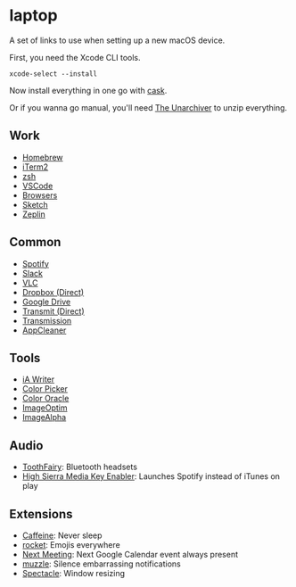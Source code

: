 # laptop
A set of links to use when setting up a new macOS device.

First, you need the Xcode CLI tools.
```
xcode-select --install
```

Now install everything in one go with [cask](cask.md).

Or if you wanna go manual, you'll need [The Unarchiver](https://theunarchiver.com/) to unzip everything.

## Work
- [Homebrew](https://brew.sh/)
- [iTerm2](https://www.iterm2.com/)
- [zsh](https://ohmyz.sh/)
- [VSCode](https://code.visualstudio.com/Download)
- [Browsers](http://outdatedbrowser.com/en)
- [Sketch](https://www.sketchapp.com/)
- [Zeplin](https://zeplin.io/)

## Common
- [Spotify](https://www.spotify.com/uk/download/other/)
- [Slack](https://slack.com/intl/es/downloads/osx)
- [VLC](https://www.videolan.org/vlc/download-macosx.en-GB.html)
- [Dropbox (Direct)](https://www.dropbox.com/en_GB/downloading)
- [Google Drive](https://www.google.com/drive/download/)
- [Transmit (Direct)](https://download.panic.com/transmit/Transmit%204.4.13.zip)
- [Transmission](https://transmissionbt.com/)
- [AppCleaner](https://freemacsoft.net/appcleaner/)

## Tools
- [iA Writer](https://ia.net/writer)
- [Color Picker](https://itunes.apple.com/gb/app/color-picker/id641027709?mt=12)
- [Color Oracle](https://colororacle.org/)
- [ImageOptim](https://imageoptim.com/mac)
- [ImageAlpha](https://pngmini.com/)

## Audio
- [ToothFairy](https://itunes.apple.com/gb/app/toothfairy/id1191449274?mt=12): Bluetooth headsets
- [High Sierra Media Key Enabler](http://milgra.com/high-sierra-media-key-enabler.html): Launches Spotify instead of iTunes on play

## Extensions
- [Caffeine](http://lightheadsw.com/caffeine/): Never sleep
- [rocket](https://matthewpalmer.net/rocket/): Emojis everywhere
- [Next Meeting](https://itunes.apple.com/us/app/next-meeting/id1017470484): Next Google Calendar event always present
- [muzzle](https://muzzleapp.com/): Silence embarrassing notifications
- [Spectacle](https://www.spectacleapp.com/): Window resizing
